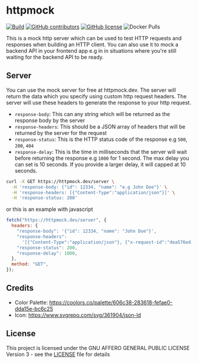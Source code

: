 # httpmock

[![Build](https://github.com/NdoleStudio/httpmock/actions/workflows/ci.yml/badge.svg)](https://github.com/NdoleStudio/httpmock/actions/workflows/ci.yml)
[![GitHub contributors](https://img.shields.io/github/contributors/NdoleStudio/httpmock)](https://github.com/NdoleStudio/httpmock/graphs/contributors)
[![GitHub license](https://img.shields.io/github/license/NdoleStudio/httpmock?color=brightgreen)](https://github.com/NdoleStudio/httpmock/blob/master/LICENSE)
![Docker Pulls](https://img.shields.io/docker/pulls/ndolestudio/httpmock)

This is a mock http server which can be used to test HTTP requests and responses when building an HTTP client.
You can also use it to mock a backend API in your frontend app e.g in in situations where you're still waiting for the
backend API to be ready.

## Server

You can use the mock server for free at httpmock.dev. The server will return the data which you specify using custom http request headers.
The server will use these headers to generate the response to your http request.

- `response-body`: This can any string which will be returned as the response body by the server
- `response-headers`: This should be a JSON array of headers that will be returned by the server for the request
- `response-status`: This is the HTTP status code of the response e.g `500`, `200`, `404`
- `response-delay`: This is the time in milliseconds that the server will wait before returning the response e.g `1000` for 1 second. The max delay you can set is 10 seconds. If you provide a larger delay, it will capped at 10 seconds.

```bash
curl -X GET https://httpmock.dev/server \
  -H 'response-body: {"id": 12334, "name": "e.g John Doe"}' \
  -H 'response-headers: [{"Content-Type":"application/json"}]' \
  -H 'response-status: 200'
```

or this is an example with javascript

```js
fetch("https://httpmock.dev/server", {
  headers: {
    "response-body": '{"id": 12334, "name": "John Doe"}',
    "response-headers":
      '[{"Content-Type":"application/json"}, {"x-request-id":"dea576ed-ba18-4dd3-baa7-7c865c14b444"}]',
    "response-status": 200,
    "response-delay": 1000,
  },
  method: "GET",
});
```

## Credits

- Color Palette: https://coolors.co/palette/606c38-283618-fefae0-dda15e-bc6c25
- Icon: https://www.svgrepo.com/svg/361904/json-ld

## License

This project is licensed under the GNU AFFERO GENERAL PUBLIC LICENSE Version 3 - see the [LICENSE](LICENSE) file for details

